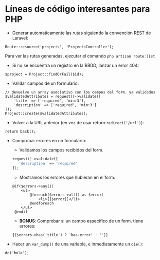 # Líneas de código interesantes para PHP

- Generar automaticamente las rutas siguiendo la convención REST de Laravel:

```
Route::resource('projects', 'ProjectsController');
```

Para ver las rutas generadas, ejecutar el comando `php artisan route:list`


- Si no se encuentra un registro en la BBDD, lanzar un error 404:

```
$project = Project::findOrFail($id);
```

- Validar campos de un formulario:

```
// devuelve un array asociativo con los campos del form. ya validados
$validatedAttributes = request()->validate([
    'title' => ['required', 'min:3'],
    'description' => ['required', 'min:3']
]);
Project::create($validatedAttributes);
```


- Volver a la URL anterior (en vez de usar return `redirect('/url')`):

```
return back();
```

- Comprobar errores en un formulario:

    - Validamos los campos recibidos del form. 
   ```php
   request()->validate([
      'description' => 'required'
   ]);
    ```

   - Mostramos los errores que hubieran en el form.
   ```blade
   @if($errors->any())
       <ul>
           @foreach($errors->all() as $error)
               <li>{{$error}}</li>
           @endforeach
       </ul>
    @endif
   ```
   - **BONUS**: Comprobar si un campo especifico de un form. tiene errores:
   ```blade
   {{$errors->has('title') ? 'has-error' : ''}}
   ```

- Hacer un `var_dump()` de una variable, e inmediatamente un `die()`:

```
dd('hola');
```